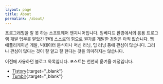 ```yaml
---
layout: page
title: About
permalink: /about/
---
```


프로그래밍을 잘 못 하는 소프트웨어 엔지니어입니다. 임베디드 환경에서의 응용 프로그램 개발 업무를 맡았긴 한데 스스로의 힘으로 뭔가를 개발한 경험은 아직 없습니다. 웹 애플리케이션 개발, 빅데이터 분석이나 머신 러닝, 딥 러닝 등에 관심이 많습니다. 그러나 관심이 많다는 것이 잘 알고 잘 한다는 것을 의미하지는 않습니다.

이전에 사용하던 블로그 목록입니다. 포스트는 천천히 옮겨올 예정입니다.

- [Tistory](http://deathmerai.tistory.com){:target="_blank"}
- [Tumblr](http://tomouke.tumblr.com){:target="_blank"}

